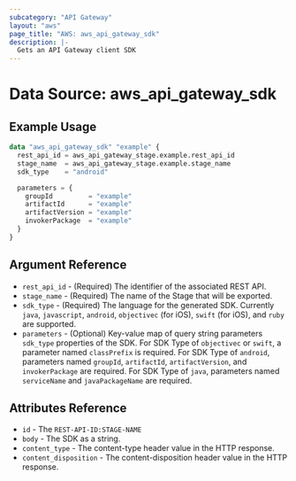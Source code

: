 ```yaml
---
subcategory: "API Gateway"
layout: "aws"
page_title: "AWS: aws_api_gateway_sdk"
description: |-
  Gets an API Gateway client SDK
---
```


# Data Source: aws_api_gateway_sdk

## Example Usage

```terraform
data "aws_api_gateway_sdk" "example" {
  rest_api_id = aws_api_gateway_stage.example.rest_api_id
  stage_name  = aws_api_gateway_stage.example.stage_name
  sdk_type    = "android"

  parameters = {
    groupId         = "example"
    artifactId      = "example"
    artifactVersion = "example"
    invokerPackage  = "example"
  }
}
```

## Argument Reference

* `rest_api_id` - (Required) The identifier of the associated REST API.
* `stage_name` - (Required) The name of the Stage that will be exported.
* `sdk_type` - (Required) The language for the generated SDK. Currently `java`, `javascript`, `android`, `objectivec` (for iOS), `swift` (for iOS), and `ruby` are supported.
* `parameters` - (Optional) Key-value map of query string parameters `sdk_type` properties of the SDK. For SDK Type of `objectivec` or `swift`, a parameter named `classPrefix` is required. For SDK Type of `android`, parameters named `groupId`, `artifactId`, `artifactVersion`, and `invokerPackage` are required. For SDK Type of `java`, parameters named `serviceName` and `javaPackageName` are required.

## Attributes Reference

* `id` - The `REST-API-ID:STAGE-NAME`
* `body` - The SDK as a string.
* `content_type` - The content-type header value in the HTTP response.
* `content_disposition` - The content-disposition header value in the HTTP response.
